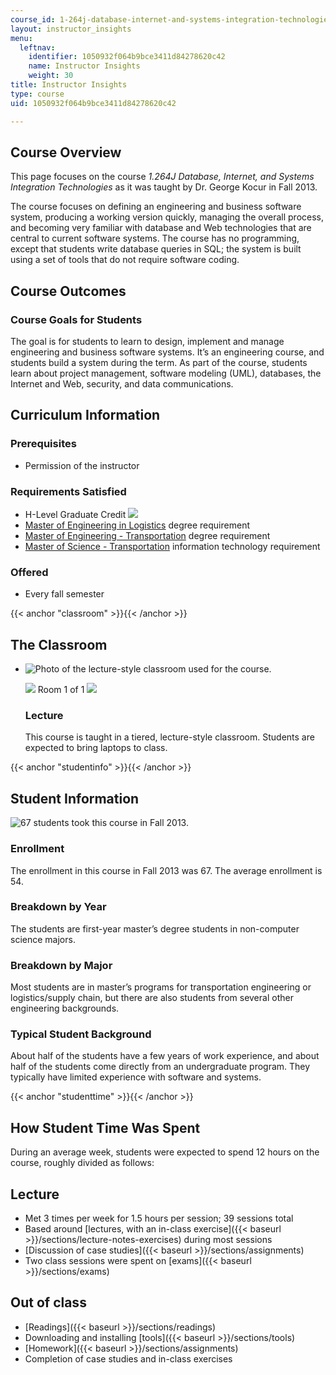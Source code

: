 ```yaml
---
course_id: 1-264j-database-internet-and-systems-integration-technologies-fall-2013
layout: instructor_insights
menu:
  leftnav:
    identifier: 1050932f064b9bce3411d84278620c42
    name: Instructor Insights
    weight: 30
title: Instructor Insights
type: course
uid: 1050932f064b9bce3411d84278620c42

---
```


Course Overview
---------------

This page focuses on the course _1.264J Database, Internet, and Systems Integration Technologies_ as it was taught by Dr. George Kocur in Fall 2013.

The course focuses on defining an engineering and business software system, producing a working version quickly, managing the overall process, and becoming very familiar with database and Web technologies that are central to current software systems. The course has no programming, except that students write database queries in SQL; the system is built using a set of tools that do not require software coding.

Course Outcomes
---------------

### Course Goals for Students

The goal is for students to learn to design, implement and manage engineering and business software systems. It’s an engineering course, and students build a system during the term. As part of the course, students learn about project management, software modeling (UML), databases, the Internet and Web, security, and data communications.

Curriculum Information
----------------------

### Prerequisites

*   Permission of the instructor

### Requirements Satisfied

*   H-Level Graduate Credit ![](/images/educator/icon-question-hlevel.png)
*   [Master of Engineering in Logistics](https://scm.mit.edu/) degree requirement
*   [Master of Engineering - Transportation](https://cee.mit.edu/graduate/MEng/Transportation) degree requirement
*   [Master of Science - Transportation](http://cee.mit.edu/graduate/mst) information technology requirement

### Offered

*   Every fall semester

{{< anchor "classroom" >}}{{< /anchor >}}

The Classroom
-------------

*   ![Photo of the lecture-style classroom used for the course.](/coursemedia/1-264j-database-internet-and-systems-integration-technologies-fall-2013/836d2c24085e4f654a5b111fb69cf8a6_1-264_classroom-1.jpg)
    
    ![](/images/educator/classroom_prev_dim.png) Room 1 of 1 ![](/images/educator/classroom_next_dim.png)
    
    ### Lecture
    
    This course is taught in a tiered, lecture-style classroom. Students are expected to bring laptops to class.
    

{{< anchor "studentinfo" >}}{{< /anchor >}}

Student Information
-------------------

![67 students took this course in Fall 2013.](/coursemedia/1-264j-database-internet-and-systems-integration-technologies-fall-2013/7661a4b7ce4cd695b105dc8fce906b2c_1-264_stat-students.png)

### Enrollment

The enrollment in this course in Fall 2013 was 67. The average enrollment is 54.

### Breakdown by Year

The students are first-year master’s degree students in non-computer science majors.

### Breakdown by Major

Most students are in master’s programs for transportation engineering or logistics/supply chain, but there are also students from several other engineering backgrounds.

### Typical Student Background

About half of the students have a few years of work experience, and about half of the students come directly from an undergraduate program. They typically have limited experience with software and systems.

{{< anchor "studenttime" >}}{{< /anchor >}}

How Student Time Was Spent
--------------------------

During an average week, students were expected to spend 12 hours on the course, roughly divided as follows:

Lecture
-------

*   Met 3 times per week for 1.5 hours per session; 39 sessions total
*   Based around [lectures, with an in-class exercise]({{< baseurl >}}/sections/lecture-notes-exercises) during most sessions
*   [Discussion of case studies]({{< baseurl >}}/sections/assignments)
*   Two class sessions were spent on [exams]({{< baseurl >}}/sections/exams)

Out of class
------------

*   [Readings]({{< baseurl >}}/sections/readings)
*   Downloading and installing [tools]({{< baseurl >}}/sections/tools)
*   [Homework]({{< baseurl >}}/sections/assignments)
*   Completion of case studies and in-class exercises